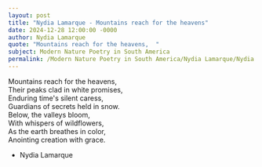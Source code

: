 ```yaml
---
layout: post
title: "Nydia Lamarque - Mountains reach for the heavens"
date: 2024-12-28 12:00:00 -0000
author: Nydia Lamarque
quote: "Mountains reach for the heavens,  "
subject: Modern Nature Poetry in South America
permalink: /Modern Nature Poetry in South America/Nydia Lamarque/Nydia Lamarque - Mountains reach for the heavens
---
```


Mountains reach for the heavens,  
Their peaks clad in white promises,  
Enduring time's silent caress,  
Guardians of secrets held in snow.  
Below, the valleys bloom,  
With whispers of wildflowers,  
As the earth breathes in color,  
Anointing creation with grace.

- Nydia Lamarque

